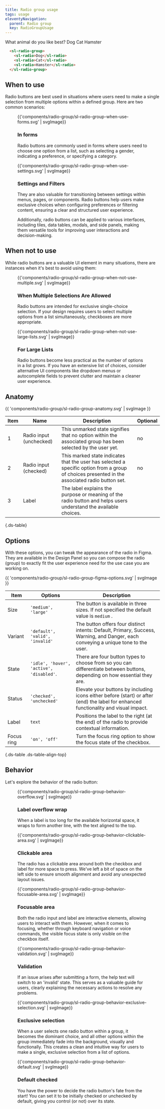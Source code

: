 ```yaml
---
title: Radio group usage
tags: usage
eleventyNavigation:
  parent: Radio group
  key: RadioGroupUsage
---
```

<section class="no-heading">

<div class="ds-example">

  <sl-label for="radio-group">What animal do you like best?</sl-label>
  <sl-radio-group id="radio-group">
    <sl-radio>Dog</sl-radio>
    <sl-radio>Cat</sl-radio>
    <sl-radio>Hamster</sl-radio>
  </sl-radio-group>

</div>

<div class="ds-code">

  ```html 
    <sl-radio-group>
      <sl-radio>Dog</sl-radio>
      <sl-radio>Cat</sl-radio>
      <sl-radio>Hamster</sl-radio>
    </sl-radio-group>
  ```

</div>

</section>

<section>

## When to use

Radio buttons are best used in situations where users need to make a single selection from multiple options within a defined group. Here are two common scenarios:

<section class="ds-cards">
<figure>
{{'components/radio-group/sl-radio-group-when-use-forms.svg' | svgImage}}
<figcaption>

### In forms 
Radio buttons are commonly used in forms where users need to choose one option from a list, such as selecting a gender, indicating a preference, or specifying a category.
</figcaption>
</figure>
<figure>
    {{'components/radio-group/sl-radio-group-when-use-settings.svg' | svgImage}}
    <figcaption>

### Settings and Filters
They are also valuable for transitioning between settings within menus, pages, or components. Radio buttons help users make exclusive choices when configuring preferences or filtering content, ensuring a clear and structured user experience.

Additionally, radio buttons can be applied to various interfaces, including tiles, data tables, modals, and side panels, making them versatile tools for improving user interactions and decision-making.
    </figcaption>
  </figure>
</section>
</section>

<section>

## When not to use

While radio buttons are a valuable UI element in many situations, there are instances when it's best to avoid using them:

<section class="ds-cards">
  <figure>
    {{'components/radio-group/sl-radio-group-when-not-use-multiple.svg' | svgImage}}
    <figcaption>

  ### When Multiple Selections Are Allowed
  Radio buttons are intended for exclusive single-choice selection. If your design requires users to select multiple options from a list simultaneously, checkboxes are more appropriate.
    </figcaption>
  </figure>

  <figure>
    {{'components/radio-group/sl-radio-group-when-not-use-large-lists.svg' | svgImage}}
    <figcaption>

  ### For Large Lists
  Radio buttons become less practical as the number of options in a list grows. If you have an extensive list of choices, consider alternative UI components like dropdown menus or autocomplete fields to prevent clutter and maintain a cleaner user experience.
    </figcaption>
  </figure>
</section>
</section>
<section>

## Anatomy
{{ 'components/radio-group/sl-radio-group-anatomy.svg' | svgImage }}

|Item|Name| Description | Optional|
|-|-|-|-|
|1|Radio input (unchecked)	|This unmarked state signifies that no option within the associated group has been selected by the user yet.|no|
|2|Radio input (checked)	|This marked state indicates that the user has selected a specific option from a group of choices presented in the associated radio button set.	|no|
|3|Label	|The label explains the purpose or meaning of the radio button and helps users understand the available choices.

{.ds-table}
</section>

<section>

## Options

With these options, you can tweak the appearance of the radio in Figma. They are available in the Design Panel so you can compose the radio (group) to exactly fit the user experience need for the use case you are working on.

{{ 'components/radio-group/sl-radio-group-figma-options.svg' | svgImage }}

|Item|Options|Description|
|-|-|-|
|Size|`'medium', 'large'`|The button is available in three sizes. If not specified the default value is `medium` .|
|Variant|`'default', 'valid', 'invalid'`|The button offers four distinct intents: Default, Primary, Success, Warning, and Danger, each conveying a unique tone to the user.|
|State|`'idle', 'hover', 'active', 'disabled'`.|There are four button types to choose from so you can differentiate between buttons, depending on how essential they are. |
|Status |`'checked', 'unchecked'`|Elevate your buttons by including icons either before (start) or after (end) the label for enhanced functionality and visual impact.|
|Label|`text`|Positions the label to the right (at the end) of the radio to provide contextual information.|
|Focus ring|`'on', 'off'`|Turn the focus ring option to show the focus state of the checkbox.|

{.ds-table .ds-table-align-top}

</section>

<section class="ds-cards ds-cards-horizontal">


## Behavior
Let's explore the behavior of the radio button:

<figure>
{{'components/radio-group/sl-radio-group-behavior-overflow.svg' | svgImage}}
<figcaption>

### Label overflow wrap
When a label is too long for the available horizontal space, it wraps to form another line, with the text aligned to the top.
</figcaption>
</figure>

<figure>
{{'components/radio-group/sl-radio-group-behavior-clickable-area.svg' | svgImage}}
<figcaption>

### Clickable area
The radio has a clickable area around both the checkbox and label for more space to press. We've left a bit of space on the left side to ensure smooth alignment and avoid any unexpected layout issues.
</figcaption>
</figure>

<figure>
{{'components/radio-group/sl-radio-group-behavior-focusable-area.svg' | svgImage}}
<figcaption>

### Focusable area
Both the radio input and label are interactive elements, allowing users to interact with them. However, when it comes to focusing, whether through keyboard navigation or voice commands, the visible focus state is only visible on the checkbox itself. 
</figcaption>
</figure>

<figure>
{{'components/radio-group/sl-radio-group-behavior-validation.svg' | svgImage}}
<figcaption>

### Validation
If an issue arises after submitting a form, the help text will switch to an 'invalid' state. This serves as a valuable guide for users, clearly explaining the necessary actions to resolve any problems.
</figcaption>
</figure>

<figure>
{{'components/radio-group/sl-radio-group-behavior-exclusive-selection.svg' | svgImage}}
<figcaption>

### Exclusive selection
When a user selects one radio button within a group, it becomes the dominant choice, and all other options within the group immediately fade into the background, visually and functionally. This creates a clean and intuitive way for users to make a single, exclusive selection from a list of options.
</figcaption>
</figure>

<figure>
{{'components/radio-group/sl-radio-group-behavior-default.svg' | svgImage}}
<figcaption>

### Default checked
You have the power to decide the radio button's fate from the start! You can set it to be initially checked or unchecked by default, giving you control (or not) over its state.
</figcaption>
</figure>
</section>
